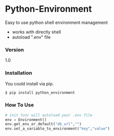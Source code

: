 # Python-Environment

Easy to use python shell environment management

  - works with directly shell
  - autoload ".env" file

### Version
1.0

### Installation

You could install via pip.

```sh
$ pip install python_environment
```

### How To Use

```python
# init func will autoload your .env file
env = Environment()
env.get_env_or_default("db_url","")
env.set_a_variable_to_environment("key","value")
```
